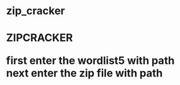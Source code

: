 # zip_cracker


<h1> ZIPCRACKER <h!>
 
first enter the wordlist5 with path
next enter the zip file with path
